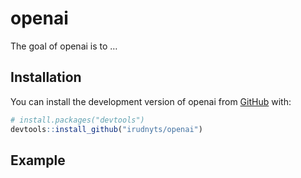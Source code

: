 
<!-- README.md is generated from README.Rmd. Please edit that file -->

# openai

<!-- badges: start -->
<!-- badges: end -->

The goal of openai is to …

## Installation

You can install the development version of openai from
[GitHub](https://github.com/) with:

``` r
# install.packages("devtools")
devtools::install_github("irudnyts/openai")
```

## Example
